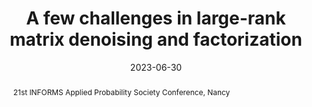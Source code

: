 ---
title: "A few challenges in large-rank matrix denoising and factorization"
date: 2023-06-30
abstract: "21st INFORMS Applied Probability Society Conference, Nancy"
---